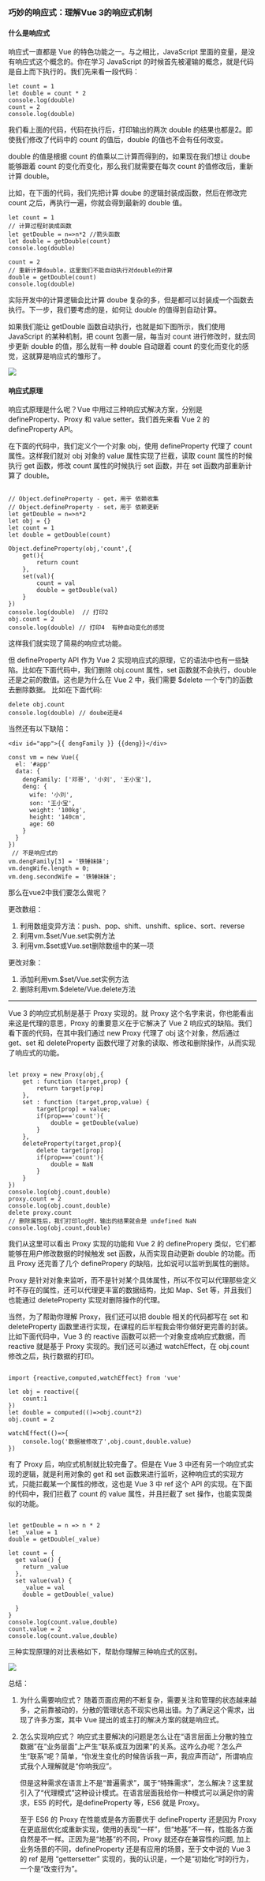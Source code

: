 ### 巧妙的响应式：理解Vue 3的响应式机制
#### 什么是响应式

响应式一直都是 Vue 的特色功能之一。与之相比，JavaScript 里面的变量，是没有响应式这个概念的。你在学习 JavaScript 的时候首先被灌输的概念，就是代码是自上而下执行的。我们先来看一段代码：

```Js
let count = 1
let double = count * 2
console.log(double)
count = 2
console.log(double)
```

我们看上面的代码，代码在执行后，打印输出的两次 double 的结果也都是2。即使我们修改了代码中的 count 的值后，double 的值也不会有任何改变。

double 的值是根据 count 的值乘以二计算而得到的，如果现在我们想让 doube 能够跟着 count 的变化而变化，那么我们就需要在每次 count 的值修改后，重新计算 double。

比如，在下面的代码，我们先把计算 doube 的逻辑封装成函数，然后在修改完 count 之后，再执行一遍，你就会得到最新的 double 值。
```JS
let count = 1
// 计算过程封装成函数
let getDouble = n=>n*2 //箭头函数
let double = getDouble(count)
console.log(double)

count = 2
// 重新计算double，这里我们不能自动执行对double的计算
double = getDouble(count)
console.log(double)
```

实际开发中的计算逻辑会比计算 doube 复杂的多，但是都可以封装成一个函数去执行。下一步，我们要考虑的是，如何让 double 的值得到自动计算。

如果我们能让 getDouble 函数自动执行，也就是如下图所示，我们使用 JavaScript 的某种机制，把 count 包裹一层，每当对 count 进行修改时，就去同步更新 double 的值，那么就有一种 double 自动跟着 count 的变化而变化的感觉，这就算是响应式的雏形了。

![](./../assets/ref.png)

#### 响应式原理

响应式原理是什么呢？Vue 中用过三种响应式解决方案，分别是 defineProperty、Proxy 和 value setter。我们首先来看 Vue 2 的 defineProperty API。

在下面的代码中，我们定义个一个对象 obj，使用 defineProperty 代理了 count 属性。这样我们就对 obj 对象的 value 属性实现了拦截，读取 count 属性的时候执行 get 函数，修改 count 属性的时候执行 set 函数，并在 set 函数内部重新计算了 double。

```JS

// Object.defineProperty - get，用于 依赖收集
// Object.defineProperty - set，用于 依赖更新
let getDouble = n=>n*2
let obj = {}
let count = 1
let double = getDouble(count)

Object.defineProperty(obj,'count',{
    get(){
        return count
    },
    set(val){
        count = val
        double = getDouble(val)
    }
})
console.log(double)  // 打印2
obj.count = 2
console.log(double) // 打印4  有种自动变化的感觉
```

这样我们就实现了简易的响应式功能。

但 defineProperty API 作为 Vue 2 实现响应式的原理，它的语法中也有一些缺陷。比如在下面代码中，我们删除 obj.count 属性，set 函数就不会执行，double 还是之前的数值。这也是为什么在 Vue 2 中，我们需要 $delete 一个专门的函数去删除数据。
比如在下面代码:

```JS
delete obj.count
console.log(double) // doube还是4
```
当然还有以下缺陷：

```JS
<div id="app">{{ dengFamily }} {{deng}}</div>

const vm = new Vue({
  el: '#app'
  data: {
    dengFamily: ['邓哥', '小刘', '王小宝'],
    deng: {
      wife: '小刘',
      son: '王小宝',
      weight: '100kg',
      height: '140cm',
      age: 60
    }
  }
})
 // 不是响应式的
vm.dengFamily[3] = '铁锤妹妹';
vm.dengWife.length = 0; 
vm.deng.secondWife = '铁锤妹妹';
```

那么在vue2中我们要怎么做呢？

更改数组：
1. 利用数组变异方法：push、pop、shift、unshift、splice、sort、reverse
2. 利用vm.$set/Vue.set实例方法
3. 利用vm.$set或Vue.set删除数组中的某一项

更改对象：
1. 添加利用vm.$set/Vue.set实例方法
2. 删除利用vm.$delete/Vue.delete方法

----

Vue 3 的响应式机制是基于 Proxy 实现的。就 Proxy 这个名字来说，你也能看出来这是代理的意思，Proxy 的重要意义在于它解决了 Vue 2 响应式的缺陷。我们看下面的代码，在其中我们通过 new Proxy 代理了 obj 这个对象，然后通过 get、set 和 deleteProperty 函数代理了对象的读取、修改和删除操作，从而实现了响应式的功能。

```JS

let proxy = new Proxy(obj,{
    get : function (target,prop) {
        return target[prop]
    },
    set : function (target,prop,value) {
        target[prop] = value;
        if(prop==='count'){
            double = getDouble(value)
        }
    },
    deleteProperty(target,prop){
        delete target[prop]
        if(prop==='count'){
            double = NaN
        }
    }
})
console.log(obj.count,double)
proxy.count = 2
console.log(obj.count,double) 
delete proxy.count
// 删除属性后，我们打印log时，输出的结果就会是 undefined NaN
console.log(obj.count,double) 
```

我们从这里可以看出 Proxy 实现的功能和 Vue 2 的 definePropery 类似，它们都能够在用户修改数据的时候触发 set 函数，从而实现自动更新 double 的功能。而且 Proxy 还完善了几个 definePropery 的缺陷，比如说可以监听到属性的删除。

Proxy 是针对对象来监听，而不是针对某个具体属性，所以不仅可以代理那些定义时不存在的属性，还可以代理更丰富的数据结构，比如 Map、Set 等，并且我们也能通过 deleteProperty 实现对删除操作的代理。

当然，为了帮助你理解 Proxy，我们还可以把 double 相关的代码都写在 set 和 deleteProperty 函数里进行实现，在课程的后半程我会带你做好更完善的封装。比如下面代码中，Vue 3 的 reactive 函数可以把一个对象变成响应式数据，而 reactive 就是基于 Proxy 实现的。我们还可以通过 watchEffect，在 obj.count 修改之后，执行数据的打印。

```JS

import {reactive,computed,watchEffect} from 'vue'

let obj = reactive({
    count:1
})
let double = computed(()=>obj.count*2)
obj.count = 2

watchEffect(()=>{
    console.log('数据被修改了',obj.count,double.value)
})
```

有了 Proxy 后，响应式机制就比较完备了。但是在 Vue 3 中还有另一个响应式实现的逻辑，就是利用对象的 get 和 set 函数来进行监听，这种响应式的实现方式，只能拦截某一个属性的修改，这也是 Vue 3 中 ref 这个 API 的实现。在下面的代码中，我们拦截了 count 的 value 属性，并且拦截了 set 操作，也能实现类似的功能。

```JS

let getDouble = n => n * 2
let _value = 1
double = getDouble(_value)

let count = {
  get value() {
    return _value
  },
  set value(val) {
    _value = val
    double = getDouble(_value)

  }
}
console.log(count.value,double)
count.value = 2
console.log(count.value,double)
```

三种实现原理的对比表格如下，帮助你理解三种响应式的区别。

![](./../assets/table.png)

总结：

1. 为什么需要响应式？
   随着页面应用的不断复杂，需要关注和管理的状态越来越多，之前靠被动的，分散的管理状态不现实也易出错。为了满足这个需求，出现了许多方案，其中 Vue 提出的或主打的解决方案的就是响应式。
   
2. 怎么实现响应式？
   响应式主要解决的问题是怎么让在“语言层面上分散的独立数据”在“业务层面”上产生“联系或互为因果”的关系。这咋么办呢？怎么产生“联系”呢？简单，“你发生变化的时候告诉我一声，我应声而动”，所谓响应式我个人理解就是“你响我应”。

   但是这种需求在语言上不是“普遍需求”，属于“特殊需求”，怎么解决？这里就引入了“代理模式”这种设计模式。在语言层面我给你一种模式可以满足你的需求，ES5 的时代，是defineProperty 等，ES6 就是 Proxy。

   至于 ES6 的 Proxy 在性能或是各方面要优于 defineProperty 还是因为 Proxy 在更底层优化或重新实现，使用的表现“一样”，但“地基”不一样，性能各方面自然是不一样。正因为是“地基”的不同，Proxy 就还存在兼容性的问题, 加上业务场景的不同，defineProperty 还是有应用的场景，至于文中说的 Vue 3 的 ref 是用 “gettersetter” 实现的，我的认识是，一个是“初始化”时的行为，一个是“改变行为”。